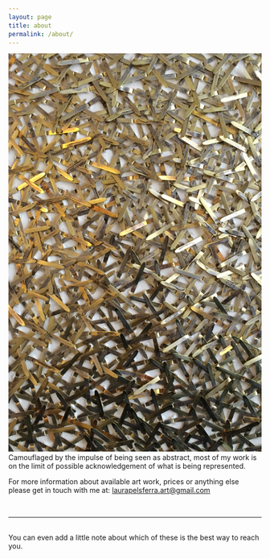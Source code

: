 ```yaml
---
layout: page
title: about
permalink: /about/
---
```


<img class="col one right" src="/img/IMG_2193_cropped.jpg">

<br/>
Camouflaged by the impulse of being seen as abstract, most of my work is on the limit of possible acknowledgement of what is being represented.

For more information about available art work, prices or anything else please get in touch with me at: [laurapelsferra.art@gmail.com](laurapelsferra.art@gmail.com)


<br/>
<hr/>
<br/>
<span class="contacticon center">
	<a href="mailto:you@example.com"><i class="fa fa-envelope-square"></i></a>
	<a href="https://github.com" target="_blank"><i class="fa fa-github-square"></i></a>
	<a href="https://www.linkedin.com" target="_blank"><i class="fa fa-linkedin-square"></i></a>
	<a href="http://tumblr.com" target="_blank"><i class="fa fa-tumblr-square"></i></a>
	<a href="https://twitter.com" target="_blank"><i class="fa fa-twitter-square"></i></a>
</span>

<div class="col three caption">
	You can even add a little note about which of these is the best way to reach you.
</div>

